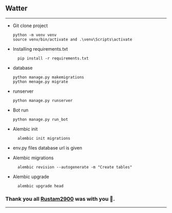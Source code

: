 ## Watter

___

* Git clone project

      python -m venv venv
      source venv/bin/activate and .\venv\Scripts\activate
* Installing requirements.txt

        pip install -r requirements.txt
* database

      python manage.py makemigrations
      python menage.py migrate
* runserver

      python manage.py runserver
* Bot run

      python manage.py run_bot
* Alembic init

        alembic init migrations
* env.py files database url is given
* Alembic migrations

        alembic revision --autogenerate -m "Create tables"
* Alembic upgrade

        alembic upgrade head

### Thank you all [Rustam2900](https://github.com/Rustam2900) was with you 🙂.

___

